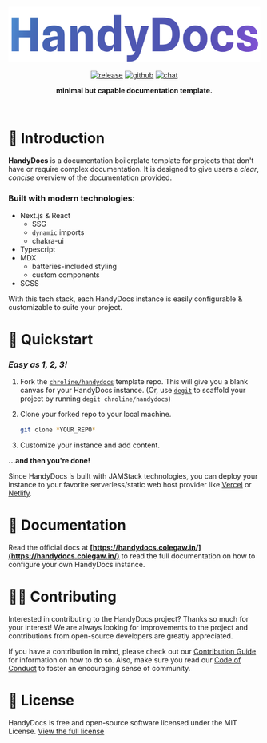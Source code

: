 <div align="center">

<br />

[![HandyDocs](assets/logo.svg)](https://handydocs.vercel.app)

[![release](https://img.shields.io/github/v/release/chroline/handydocs?include_prereleases&style=for-the-badge)](https://github.com/chroline/handydocs/releases)
[![github](https://img.shields.io/badge/github-chroline%2Fwell__app-black?logo=github&style=for-the-badge)](https://github.com/chroline/handydocs)
[![chat](https://img.shields.io/badge/chat-discussions-success?style=for-the-badge)](https://github.com/chroline/handydocs/discussions)

**minimal but capable documentation template.**

</div>

<br />

# 🌟 Introduction

**HandyDocs** is a documentation boilerplate template for projects that don't have or require complex documentation. It
is designed to give users a _clear_, _concise_ overview of the documentation provided.

### Built with modern technologies:

- Next.js & React
  - SSG
  - `dynamic` imports
  - chakra-ui
- Typescript
- MDX
  - batteries-included styling
  - custom components
- SCSS

With this tech stack, each HandyDocs instance is easily configurable & customizable to suite your project.

# 🚀 Quickstart

### _Easy as 1, 2, 3!_

1. Fork the [`chroline/handydocs`](https://github.com/chroline/handydocs) template repo. This will give you a blank
   canvas for your HandyDocs instance. (Or, use [`degit`](https://github.com/Rich-Harris/degit) to scaffold your project
   by running `degit chroline/handydocs`)
2. Clone your forked repo to your local machine.

   ```bash
   git clone *YOUR_REPO*
   ```

3. Customize your instance and add content.

**...and then you're done!**

Since HandyDocs is built with JAMStack technologies, you can deploy your instance to your favorite serverless/static web
host provider like [Vercel](https://vercel.com/solutions/nextjs) or [Netlify](https://www.netlify.com/with/nextjs/).

# 📖 Documentation

Read the official docs at **[https://handydocs.colegaw.in/](https://handydocs.colegaw.in/)** to read the full
documentation on how to configure your own HandyDocs instance.

# 🧑‍💻 Contributing

Interested in contributing to the HandyDocs project? Thanks so much for your interest! We are always looking for
improvements to the project and contributions from open-source developers are greatly appreciated.

If you have a contribution in mind, please check out our
[Contribution Guide](https://github.com/chroline/handydocs/wiki/Contribution-Guide) for information on how to do so.
Also, make sure you read our [Code of Conduct](https://github.com/chroline/handydocs/wiki/Code-of-Conduct) to foster an
encouraging sense of community.

# 📄 License

HandyDocs is free and open-source software licensed under the MIT License.
[View the full license](https://github.com/chroline/handydocs/blob/main/LICENSE)
